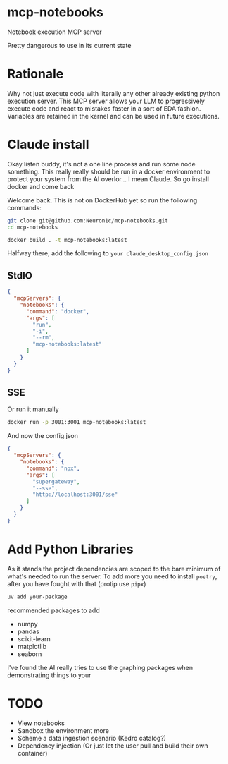 # mcp-notebooks
Notebook execution MCP server

Pretty dangerous to use in its current state

# Rationale

Why not just execute code with literally any other already existing python execution server. This MCP server allows your LLM to progressively execute code and react to mistakes faster in a sort of EDA fashion. Variables are retained in the kernel and can be used in future executions.

# Claude install

Okay listen buddy, it's not a one line process and run some node something. This really really should be run in a docker environment to protect your system from the AI overlor... I mean Claude. So go install docker and come back

Welcome back. This is not on DockerHub yet so run the following commands:

```bash
git clone git@github.com:Neuron1c/mcp-notebooks.git
cd mcp-notebooks

docker build . -t mcp-notebooks:latest
```

Halfway there, add the following to `your claude_desktop_config.json`

## StdIO
```json
{
  "mcpServers": {
    "notebooks": {
      "command": "docker",
      "args": [
        "run",
        "-i",
        "--rm",
        "mcp-notebooks:latest"
      ]
    }
  }
}
```

## SSE

Or run it manually

```bash
docker run -p 3001:3001 mcp-notebooks:latest
```

And now the config.json
```json
{
  "mcpServers": {
    "notebooks": {
      "command": "npx",
      "args": [
        "supergateway",
        "--sse",
        "http://localhost:3001/sse"
      ]
    }
  }
}
```
# Add Python Libraries

As it stands the project dependencies are scoped to the bare minimum of what's needed to run the server. To add more you need to install `poetry`, after you have fought with that (protip use `pipx`)

```bash
uv add your-package
```

recommended packages to add 
- numpy
- pandas
- scikit-learn
- matplotlib
- seaborn

I've found the AI really tries to use the graphing packages when demonstrating things to your

# TODO
- View notebooks
- Sandbox the environment more
- Scheme a data ingestion scenario (Kedro catalog?)
- Dependency injection (Or just let the user pull and build their own container)